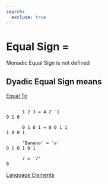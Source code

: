 ```yaml
---
search:
  exclude: true
---
```






<h1 class="heading"><span class="name">Equal Sign</span> <span class="command">=</span></h1>



Monadic Equal Sign is not defined

## Dyadic Equal Sign means


[Equal To](../primitive-functions/equal.md)
```apl

      1 2 3 = 4 2 ¯1
0 1 0

      0 1 0 1 = 0 0 1 1
1 0 0 1

      'Banana' = 'a'
0 1 0 1 0 1

      7 = '7'
0

```


[Language Elements](./language-elements.md)


